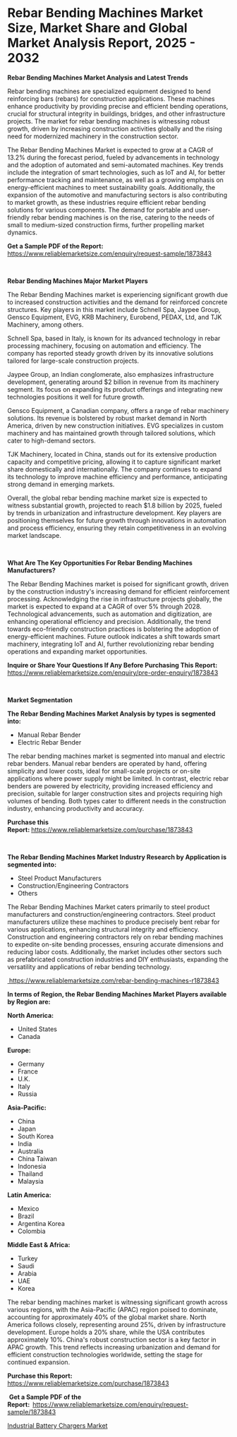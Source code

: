 <p><h1>Rebar Bending Machines Market Size, Market Share and Global Market Analysis Report, 2025 - 2032</h1></p><p><strong>Rebar Bending Machines Market Analysis and Latest Trends</strong></p>
<p><p>Rebar bending machines are specialized equipment designed to bend reinforcing bars (rebars) for construction applications. These machines enhance productivity by providing precise and efficient bending operations, crucial for structural integrity in buildings, bridges, and other infrastructure projects. The market for rebar bending machines is witnessing robust growth, driven by increasing construction activities globally and the rising need for modernized machinery in the construction sector.</p><p>The Rebar Bending Machines Market is expected to grow at a CAGR of 13.2% during the forecast period, fueled by advancements in technology and the adoption of automated and semi-automated machines. Key trends include the integration of smart technologies, such as IoT and AI, for better performance tracking and maintenance, as well as a growing emphasis on energy-efficient machines to meet sustainability goals. Additionally, the expansion of the automotive and manufacturing sectors is also contributing to market growth, as these industries require efficient rebar bending solutions for various components. The demand for portable and user-friendly rebar bending machines is on the rise, catering to the needs of small to medium-sized construction firms, further propelling market dynamics.</p></p>
<p><strong>Get a Sample PDF of the Report:&nbsp;</strong> <a href="https://www.reliablemarketsize.com/enquiry/request-sample/1873843?utm_campaign=3114&utm_medium=2&utm_source=Github&utm_content=ia&utm_term=08042025&utm_id=rebar-bending-machines">https://www.reliablemarketsize.com/enquiry/request-sample/1873843</a></p>
<p>&nbsp;</p>
<p><strong>Rebar Bending Machines Major Market Players</strong></p>
<p><p>The Rebar Bending Machines market is experiencing significant growth due to increased construction activities and the demand for reinforced concrete structures. Key players in this market include Schnell Spa, Jaypee Group, Gensco Equipment, EVG, KRB Machinery, Eurobend, PEDAX, Ltd, and TJK Machinery, among others.</p><p>Schnell Spa, based in Italy, is known for its advanced technology in rebar processing machinery, focusing on automation and efficiency. The company has reported steady growth driven by its innovative solutions tailored for large-scale construction projects.</p><p>Jaypee Group, an Indian conglomerate, also emphasizes infrastructure development, generating around $2 billion in revenue from its machinery segment. Its focus on expanding its product offerings and integrating new technologies positions it well for future growth.</p><p>Gensco Equipment, a Canadian company, offers a range of rebar machinery solutions. Its revenue is bolstered by robust market demand in North America, driven by new construction initiatives. EVG specializes in custom machinery and has maintained growth through tailored solutions, which cater to high-demand sectors.</p><p>TJK Machinery, located in China, stands out for its extensive production capacity and competitive pricing, allowing it to capture significant market share domestically and internationally. The company continues to expand its technology to improve machine efficiency and performance, anticipating strong demand in emerging markets.</p><p>Overall, the global rebar bending machine market size is expected to witness substantial growth, projected to reach $1.8 billion by 2025, fueled by trends in urbanization and infrastructure development. Key players are positioning themselves for future growth through innovations in automation and process efficiency, ensuring they retain competitiveness in an evolving market landscape.</p></p>
<p>&nbsp;</p>
<p><strong>What Are The Key Opportunities For Rebar Bending Machines Manufacturers?</strong></p>
<p><p>The Rebar Bending Machines market is poised for significant growth, driven by the construction industry's increasing demand for efficient reinforcement processing. Acknowledging the rise in infrastructure projects globally, the market is expected to expand at a CAGR of over 5% through 2028. Technological advancements, such as automation and digitization, are enhancing operational efficiency and precision. Additionally, the trend towards eco-friendly construction practices is bolstering the adoption of energy-efficient machines. Future outlook indicates a shift towards smart machinery, integrating IoT and AI, further revolutionizing rebar bending operations and expanding market opportunities.</p></p>
<p><strong>Inquire or Share Your Questions If Any Before Purchasing This Report:</strong> <a href="https://www.reliablemarketsize.com/enquiry/pre-order-enquiry/1873843?utm_campaign=3114&utm_medium=2&utm_source=Github&utm_content=ia&utm_term=08042025&utm_id=rebar-bending-machines">https://www.reliablemarketsize.com/enquiry/pre-order-enquiry/1873843</a></p>
<p>&nbsp;</p>
<p><strong>Market Segmentation</strong></p>
<p><strong>The Rebar Bending Machines Market Analysis by types is segmented into:</strong></p>
<p><ul><li>Manual Rebar Bender</li><li>Electric Rebar Bender</li></ul></p>
<p><p>The rebar bending machines market is segmented into manual and electric rebar benders. Manual rebar benders are operated by hand, offering simplicity and lower costs, ideal for small-scale projects or on-site applications where power supply might be limited. In contrast, electric rebar benders are powered by electricity, providing increased efficiency and precision, suitable for larger construction sites and projects requiring high volumes of bending. Both types cater to different needs in the construction industry, enhancing productivity and accuracy.</p></p>
<p><strong>Purchase this Report:&nbsp;</strong><a href="https://www.reliablemarketsize.com/purchase/1873843?utm_campaign=3114&utm_medium=2&utm_source=Github&utm_content=ia&utm_term=08042025&utm_id=rebar-bending-machines">https://www.reliablemarketsize.com/purchase/1873843</a></p>
<p>&nbsp;</p>
<p><strong>The Rebar Bending Machines Market Industry Research by Application is segmented into:</strong></p>
<p><ul><li>Steel Product Manufacturers</li><li>Construction/Engineering Contractors</li><li>Others</li></ul></p>
<p><p>The Rebar Bending Machines Market caters primarily to steel product manufacturers and construction/engineering contractors. Steel product manufacturers utilize these machines to produce precisely bent rebar for various applications, enhancing structural integrity and efficiency. Construction and engineering contractors rely on rebar bending machines to expedite on-site bending processes, ensuring accurate dimensions and reducing labor costs. Additionally, the market includes other sectors such as prefabricated construction industries and DIY enthusiasts, expanding the versatility and applications of rebar bending technology.</p></p>
<p><a href="https://www.reliablemarketsize.com/rebar-bending-machines-r1873843?utm_campaign=3114&utm_medium=2&utm_source=Github&utm_content=ia&utm_term=08042025&utm_id=rebar-bending-machines">&nbsp;https://www.reliablemarketsize.com/rebar-bending-machines-r1873843</a></p>
<p><strong>In terms of Region, the Rebar Bending Machines Market Players available by Region are:</strong></p>
<p>
    <p> <strong> North America: </strong>
        <ul>
            <li>United States</li>
            <li>Canada</li>
        </ul>
        </p> 
    <p> <strong> Europe: </strong>
        <ul>
            <li>Germany</li>
            <li>France</li>
            <li>U.K.</li>
            <li>Italy</li>
            <li>Russia</li>
        </ul>
        </p> 
    <p> <strong> Asia-Pacific: </strong>
        <ul>
            <li>China</li>
            <li>Japan</li>
            <li>South Korea</li>
            <li>India</li>
            <li>Australia</li>
            <li>China Taiwan</li>
            <li>Indonesia</li>
            <li>Thailand</li>
            <li>Malaysia</li>
        </ul>
        </p> 
    <p> <strong> Latin America: </strong>
        <ul>
            <li>Mexico</li>
            <li>Brazil</li>
            <li>Argentina Korea</li>
            <li>Colombia</li>
        </ul>
        </p> 
    <p> <strong> Middle East & Africa: </strong>
        <ul>
            <li>Turkey</li>
            <li>Saudi</li>
            <li>Arabia</li>
            <li>UAE</li>
            <li>Korea</li>
        </ul>
    </p>
    </p>
<p><p>The rebar bending machines market is witnessing significant growth across various regions, with the Asia-Pacific (APAC) region poised to dominate, accounting for approximately 40% of the global market share. North America follows closely, representing around 25%, driven by infrastructure development. Europe holds a 20% share, while the USA contributes approximately 10%. China's robust construction sector is a key factor in APAC growth. This trend reflects increasing urbanization and demand for efficient construction technologies worldwide, setting the stage for continued expansion.</p></p>
<p><strong>Purchase this Report: </strong><a href="https://www.reliablemarketsize.com/purchase/1873843?utm_campaign=3114&utm_medium=2&utm_source=Github&utm_content=ia&utm_term=08042025&utm_id=rebar-bending-machines">https://www.reliablemarketsize.com/purchase/1873843</a></p>
<p>&nbsp;<strong>Get a Sample PDF of the Report:&nbsp;&nbsp;</strong><a href="https://www.reliablemarketsize.com/enquiry/request-sample/1873843?utm_campaign=3114&utm_medium=2&utm_source=Github&utm_content=ia&utm_term=08042025&utm_id=rebar-bending-machines">https://www.reliablemarketsize.com/enquiry/request-sample/1873843</a></p>
<p><strong></strong></p>
<p><p><a href="https://github.com/ugurgyuri/Market-Research-Report-List-1/blob/main/industrial-battery-chargers-market.md?utm_campaign=3114&utm_medium=2&utm_source=Github&utm_content=ia&utm_term=08042025&utm_id=rebar-bending-machines">Industrial Battery Chargers Market</a></p></p>
